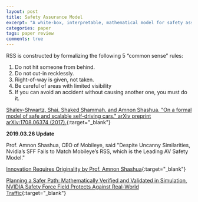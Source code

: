 ```yaml
---
layout: post
title: Safety Assurance Model
excerpt: "A white-box, interpretable, mathematical model for safety assurance, which is called Responsibility-Sensitive Safety (RSS)."
categories: paper
tags: paper review
comments: true
---
```


RSS is constructed by formalizing the following 5 “common sense” rules:
1. Do not hit someone from behind.
2. Do not cut-in recklessly.
3. Right-of-way is given, not taken.
4. Be careful of areas with limited visibility
5. If you can avoid an accident without causing another one, you must do it.

[Shalev-Shwartz, Shai, Shaked Shammah, and Amnon Shashua. "On a formal model of safe and scalable self-driving cars." arXiv preprint arXiv:1708.06374 (2017).](https://arxiv.org/abs/1708.06374){:target="_blank"}

**2019.03.26 Update**

Prof. Amnon Shashua, CEO of Mobileye, said "Despite Uncanny Similarities, Nvidia’s SFF Fails to Match Mobileye’s RSS, which is the Leading AV Safety Model."

[Innovation Requires Originality by Prof. Amnon Shashua](https://newsroom.intel.com/editorials/innovation-requires-originality/#gs.35vp0o){:target="_blank"}

[Planning a Safer Path: Mathematically Verified and Validated in Simulation, NVIDIA Safety Force Field Protects Against Real-World Traffic](https://www.nvidia.com/en-us/self-driving-cars/safety-force-field/){:target="_blank"}